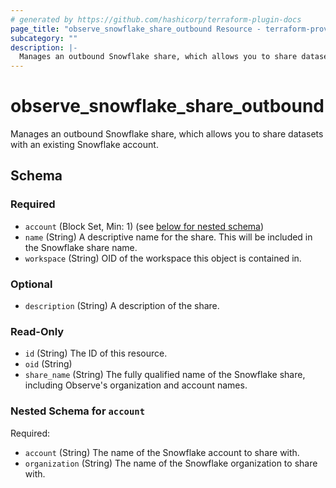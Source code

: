 ```yaml
---
# generated by https://github.com/hashicorp/terraform-plugin-docs
page_title: "observe_snowflake_share_outbound Resource - terraform-provider-observe"
subcategory: ""
description: |-
  Manages an outbound Snowflake share, which allows you to share datasets with an existing Snowflake account.
---
```

# observe_snowflake_share_outbound

Manages an outbound Snowflake share, which allows you to share datasets with an existing Snowflake account.

<!-- schema generated by tfplugindocs -->
## Schema

### Required

- `account` (Block Set, Min: 1) (see [below for nested schema](#nestedblock--account))
- `name` (String) A descriptive name for the share. This will be included in the Snowflake share name.
- `workspace` (String) OID of the workspace this object is contained in.

### Optional

- `description` (String) A description of the share.

### Read-Only

- `id` (String) The ID of this resource.
- `oid` (String)
- `share_name` (String) The fully qualified name of the Snowflake share, including Observe's organization and account names.

<a id="nestedblock--account"></a>
### Nested Schema for `account`

Required:

- `account` (String) The name of the Snowflake account to share with.
- `organization` (String) The name of the Snowflake organization to share with.

